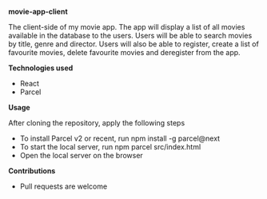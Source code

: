 <b>movie-app-client</b>

The client-side of my movie app. The app will display a list of all movies available in the database to the users. Users will be able to search movies by title, genre and director. Users will also be able to register, create a list of favourite movies, delete favourite movies and deregister from the app.

<b>Technologies used</b>

- React
- Parcel

<b>Usage</b>

After cloning the repository, apply the following steps
- To install Parcel v2 or recent, run npm install -g parcel@next 
- To start the local server, run npm parcel src/index.html
- Open the local server on the browser 

<b>Contributions</b>

- Pull requests are welcome


